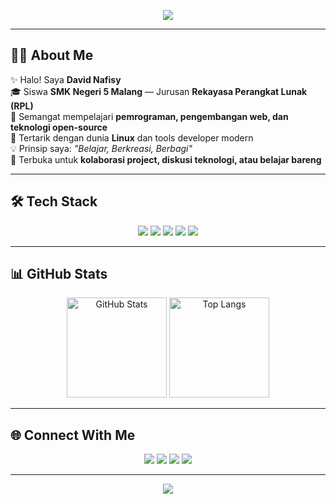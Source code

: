 <!-- Banner dengan gradient -->
<p align="center">
  <img src="https://capsule-render.vercel.app/api?type=waving&color=0:ff00cc,100:333399&height=200&section=header&text=David%20Nafisy&fontSize=45&fontColor=ffffff&animation=fadeIn&fontAlignY=35"/>
</p>

---

## 👨‍💻 About Me
✨ Halo! Saya **David Nafisy**  
🎓 Siswa **SMK Negeri 5 Malang** — Jurusan **Rekayasa Perangkat Lunak (RPL)**  
🚀 Semangat mempelajari **pemrograman, pengembangan web, dan teknologi open-source**  
🐧 Tertarik dengan dunia **Linux** dan tools developer modern  
💡 Prinsip saya: *"Belajar, Berkreasi, Berbagi"*  
🤝 Terbuka untuk **kolaborasi project, diskusi teknologi, atau belajar bareng**  

---

## 🛠 Tech Stack
<p align="center">
  <img src="https://img.shields.io/badge/PHP-777BB4?style=for-the-badge&logo=php&logoColor=white"/>
  <img src="https://img.shields.io/badge/JavaScript-F7DF1E?style=for-the-badge&logo=javascript&logoColor=black"/>
  <img src="https://img.shields.io/badge/HTML-E34F26?style=for-the-badge&logo=html5&logoColor=white"/>
  <img src="https://img.shields.io/badge/CSS-1572B6?style=for-the-badge&logo=css3&logoColor=white"/>
  <img src="https://img.shields.io/badge/Git-F05032?style=for-the-badge&logo=git&logoColor=white"/>
</p>

---

## 📊 GitHub Stats
<p align="center">
  <img src="https://github-readme-stats.vercel.app/api?username=davidnfy&show_icons=true&theme=radical" alt="GitHub Stats" height="160"/>
  <img src="https://github-readme-stats.vercel.app/api/top-langs/?username=davidnfy&layout=compact&theme=radical" alt="Top Langs" height="160"/>
</p>

---

## 🌐 Connect With Me
<p align="center">
  <a href="https://davidnfy.github.io/"><img src="https://img.shields.io/badge/Website-000000?style=for-the-badge&logo=About.me&logoColor=white"/></a>
  <a href="https://www.linkedin.com/in/"><img src="https://img.shields.io/badge/LinkedIn-0077B5?style=for-the-badge&logo=linkedin&logoColor=white"/></a>
  <a href="https://x.com/davidnfy"><img src="https://img.shields.io/badge/Twitter-1DA1F2?style=for-the-badge&logo=twitter&logoColor=white"/></a>
  <a href="mail.davidnafisy@gmail.com"><img src="https://img.shields.io/badge/Email-D14836?style=for-the-badge&logo=gmail&logoColor=white"/></a>
</p>

---

<!-- Footer dengan gradient -->
<p align="center">
  <img src="https://capsule-render.vercel.app/api?type=waving&color=0:333399,100:ff00cc&height=100&section=footer"/>
</p>
